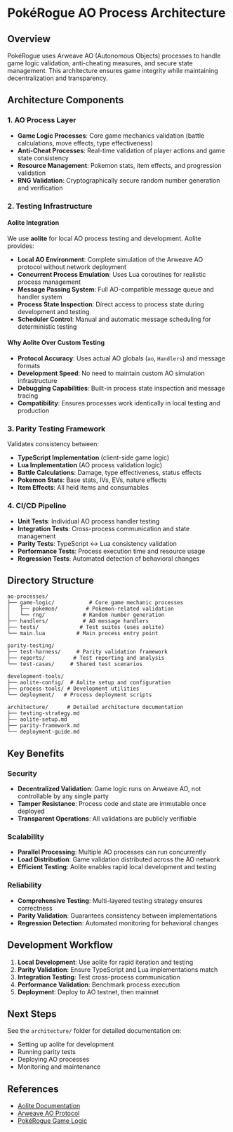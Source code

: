 # PokéRogue AO Process Architecture

## Overview

PokéRogue uses Arweave AO (Autonomous Objects) processes to handle game logic validation, anti-cheating measures, and secure state management. This architecture ensures game integrity while maintaining decentralization and transparency.

## Architecture Components

### 1. AO Process Layer
- **Game Logic Processes**: Core game mechanics validation (battle calculations, move effects, type effectiveness)
- **Anti-Cheat Processes**: Real-time validation of player actions and game state consistency
- **Resource Management**: Pokemon stats, item effects, and progression validation
- **RNG Validation**: Cryptographically secure random number generation and verification

### 2. Testing Infrastructure

#### Aolite Integration
We use **aolite** for local AO process testing and development. Aolite provides:

- **Local AO Environment**: Complete simulation of the Arweave AO protocol without network deployment
- **Concurrent Process Emulation**: Uses Lua coroutines for realistic process management
- **Message Passing System**: Full AO-compatible message queue and handler system  
- **Process State Inspection**: Direct access to process state during development and testing
- **Scheduler Control**: Manual and automatic message scheduling for deterministic testing

#### Why Aolite Over Custom Testing
- **Protocol Accuracy**: Uses actual AO globals (`ao`, `Handlers`) and message formats
- **Development Speed**: No need to maintain custom AO simulation infrastructure
- **Debugging Capabilities**: Built-in process state inspection and message tracing
- **Compatibility**: Ensures processes work identically in local testing and production

### 3. Parity Testing Framework
Validates consistency between:
- **TypeScript Implementation** (client-side game logic)
- **Lua Implementation** (AO process validation logic)
- **Battle Calculations**: Damage, type effectiveness, status effects
- **Pokemon Stats**: Base stats, IVs, EVs, nature effects
- **Item Effects**: All held items and consumables

### 4. CI/CD Pipeline
- **Unit Tests**: Individual AO process handler testing
- **Integration Tests**: Cross-process communication and state management
- **Parity Tests**: TypeScript ↔ Lua consistency validation
- **Performance Tests**: Process execution time and resource usage
- **Regression Tests**: Automated detection of behavioral changes

## Directory Structure

```
ao-processes/
├── game-logic/           # Core game mechanic processes
│   ├── pokemon/         # Pokemon-related validation
│   └── rng/            # Random number generation
├── handlers/           # AO message handlers
├── tests/             # Test suites (uses aolite)
└── main.lua          # Main process entry point

parity-testing/
├── test-harness/     # Parity validation framework
├── reports/         # Test reporting and analysis
└── test-cases/     # Shared test scenarios

development-tools/
├── aolite-config/  # Aolite setup and configuration
├── process-tools/ # Development utilities
└── deployment/   # Process deployment scripts

architecture/      # Detailed architecture documentation
├── testing-strategy.md
├── aolite-setup.md
├── parity-framework.md
└── deployment-guide.md
```

## Key Benefits

### Security
- **Decentralized Validation**: Game logic runs on Arweave AO, not controllable by any single party
- **Tamper Resistance**: Process code and state are immutable once deployed
- **Transparent Operations**: All validations are publicly verifiable

### Scalability  
- **Parallel Processing**: Multiple AO processes can run concurrently
- **Load Distribution**: Game validation distributed across the AO network
- **Efficient Testing**: Aolite enables rapid local development and testing

### Reliability
- **Comprehensive Testing**: Multi-layered testing strategy ensures correctness
- **Parity Validation**: Guarantees consistency between implementations
- **Regression Detection**: Automated monitoring for behavioral changes

## Development Workflow

1. **Local Development**: Use aolite for rapid iteration and testing
2. **Parity Validation**: Ensure TypeScript and Lua implementations match
3. **Integration Testing**: Test cross-process communication
4. **Performance Validation**: Benchmark process execution
5. **Deployment**: Deploy to AO testnet, then mainnet

## Next Steps

See the `architecture/` folder for detailed documentation on:
- Setting up aolite for development
- Running parity tests
- Deploying AO processes
- Monitoring and maintenance

## References

- [Aolite Documentation](https://github.com/perplex-labs/aolite)
- [Arweave AO Protocol](https://ao.arweave.dev/)
- [PokéRogue Game Logic](./docs/game-logic.md)